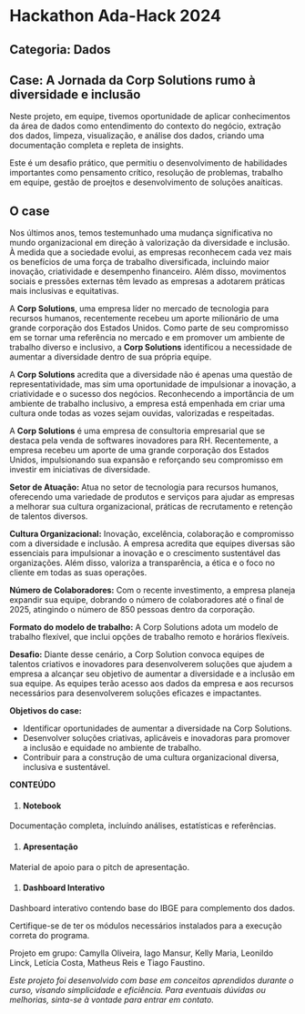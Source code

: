 # Hackathon Ada-Hack 2024

## Categoria: Dados
## Case: A Jornada da Corp Solutions rumo à diversidade e inclusão

Neste projeto, em equipe, tivemos oportunidade de aplicar conhecimentos da área de dados como entendimento do contexto do negócio, extração dos dados, limpeza, visualização, e análise dos dados, criando uma documentação completa e repleta de insights. 

Este é um desafio prático, que permitiu o desenvolvimento de habilidades importantes como pensamento crítico, resolução de problemas, trabalho em equipe, gestão de proejtos e desenvolvimento de soluções anaíticas.

## O case

Nos últimos anos, temos testemunhado uma mudança significativa no mundo organizacional em
direção à valorização da diversidade e inclusão. À medida que a sociedade evolui, as empresas
reconhecem cada vez mais os benefícios de uma força de trabalho diversificada, incluindo maior
inovação, criatividade e desempenho financeiro. Além disso, movimentos sociais e pressões
externas têm levado as empresas a adotarem práticas mais inclusivas e equitativas.

A **Corp Solutions**, uma empresa líder no mercado de tecnologia para recursos humanos, recentemente
recebeu um aporte milionário de uma grande corporação dos Estados Unidos. Como parte de seu
compromisso em se tornar uma referência no mercado e em promover um ambiente de trabalho diverso
e inclusivo, a **Corp Solutions** identificou a necessidade de aumentar a diversidade dentro de sua
própria equipe.

A **Corp Solutions** acredita que a diversidade não é apenas uma questão de representatividade, mas
sim uma oportunidade de impulsionar a inovação, a criatividade e o sucesso dos negócios.
Reconhecendo a importância de um ambiente de trabalho inclusivo, a empresa está empenhada em
criar uma cultura onde todas as vozes sejam ouvidas, valorizadas e respeitadas.

A **Corp Solutions** é uma empresa de consultoria empresarial que se destaca pela venda de softwares
inovadores para RH. Recentemente, a empresa recebeu um aporte de uma grande corporação dos Estados
Unidos, impulsionando sua expansão e reforçando seu compromisso em investir em iniciativas de
diversidade.

**Setor de Atuação:** Atua no setor de tecnologia para recursos humanos, oferecendo uma variedade de
produtos e serviços para ajudar as empresas a melhorar sua cultura organizacional, práticas de
recrutamento e retenção de talentos diversos.

**Cultura Organizacional:** Inovação, excelência, colaboração e compromisso com a diversidade e
inclusão. A empresa acredita que equipes diversas são essenciais para impulsionar a inovação e o
crescimento sustentável das organizações. Além disso, valoriza a transparência, a ética e o foco no
cliente em todas as suas operações.

**Número de Colaboradores:** Com o recente investimento, a empresa planeja expandir sua equipe,
dobrando o número de colaboradores até o final de 2025, atingindo o número de 850 pessoas dentro da
corporação. 

**Formato do modelo de trabalho:** A Corp Solutions adota um modelo de trabalho flexível, que inclui
opções de trabalho remoto e horários flexíveis.

**Desafio:** Diante desse cenário, a Corp Solution convoca equipes de talentos criativos e inovadores para desenvolverem soluções que ajudem a empresa a alcançar seu objetivo de aumentar a diversidade e a inclusão em sua equipe. As equipes terão acesso aos dados da empresa e aos recursos necessários para desenvolverem soluções eficazes e impactantes.

**Objetivos do case:**
- Identificar oportunidades de aumentar a diversidade na Corp Solutions.
- Desenvolver soluções criativas, aplicáveis e inovadoras para promover a inclusão e equidade no ambiente de trabalho.
- Contribuir para a construção de uma cultura organizacional diversa, inclusiva e sustentável.


**CONTEÚDO**


1. #### **Notebook**
Documentação completa, incluíndo análises, estatísticas e referências.

1. #### **Apresentação**
Material de apoio para o pitch de apresentação.

1. #### **Dashboard Interativo**
Dashboard interativo contendo base do IBGE para complemento dos dados.

Certifique-se de ter os módulos necessários instalados para a execução correta do programa.

Projeto em grupo: Camylla Oliveira, Iago Mansur, Kelly Maria, Leonildo Linck, Letícia Costa, Matheus Reis e Tiago Faustino.

_Este projeto foi desenvolvido com base em conceitos aprendidos durante o curso, visando simplicidade e eficiência. Para eventuais dúvidas ou melhorias, sinta-se à vontade para entrar em contato._
